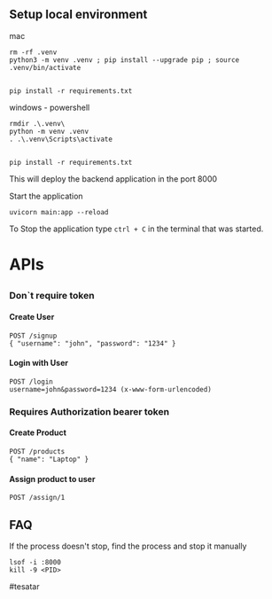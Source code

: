 
## Setup local environment

mac
```shell
rm -rf .venv
python3 -m venv .venv ; pip install --upgrade pip ; source .venv/bin/activate


pip install -r requirements.txt

```

windows - powershell
```shell
rmdir .\.venv\
python -m venv .venv
. .\.venv\Scripts\activate


pip install -r requirements.txt

```


This will deploy the backend application in the port 8000


Start the application
```shell
uvicorn main:app --reload
```

To Stop the application type `ctrl + C` in the terminal that was started.


# APIs
## 

### Don`t require token

#### Create User
```
POST /signup
{ "username": "john", "password": "1234" }
```

#### Login with User
```
POST /login
username=john&password=1234 (x-www-form-urlencoded)
```


### Requires Authorization bearer token

#### Create Product
```
POST /products
{ "name": "Laptop" }
```
#### Assign product to user
```
POST /assign/1
```


## FAQ

If the process doesn't stop, find the process and stop it manually
```shell
lsof -i :8000
kill -9 <PID>
```

#tesatar 
